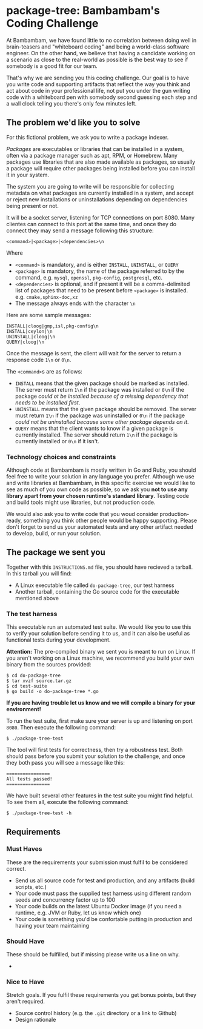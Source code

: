 # package-tree: Bambambam's Coding Challenge

At Bambambam, we have found little to no correlation between doing well in brain-teasers and "whiteboard coding" and being a world-class software engineer. On the other hand, we believe that having a candidate working on a scenario as close to the real-world as possible is the best way to see if somebody is a good fit for our team.

That's why we are sending you this coding challenge. Our goal is to have you write code and supporting artifacts that reflect the way you think and act about code in your professional life, not put you under the gun writing code with a whiteboard pen with somebody second guessing each step and a wall clock telling you there's only few minutes left.

## The problem we'd like you to solve

For this fictional problem, we ask you to write a package indexer.

*Packages* are executables or libraries that can be installed in a system, often via a package manager such as apt, RPM, or Homebrew. Many packages use libraries that are also made available as packages, so usually a package will require other packages being installed before you can install it in your system.

The system you are going to write will be responsible for collecting metadata on what packages are currently installed in a system, and accept or reject new installations or uninstallations depending on dependencies being present or not.

It will be a socket server, listening for TCP connections on port 8080. Many clientes can connect to this port at the same time, and once they do connect they may send a message following this structure:

```
<command>|<package>|<dependencies>\n
```

Where
* `<command>` is mandatory, and is either `INSTALL`, `UNINSTALL`, or `QUERY`
* `<package>` is mandatory, the name of the package referred to by the command, e.g. `mysql`, `openssl`, `pkg-config`, `postgresql`, etc.
* `<dependencies>` is optional, and if present it will be a comma-delimited list of packages that need to be present before `<package>` is installed. e.g. `cmake,sphinx-doc,xz`
* The message always ends with the character `\n`

Here are some sample messages:
```
INSTALL|cloog|gmp,isl,pkg-config\n
INSTALL|ceylon|\n
UNINSTALL|cloog|\n
QUERY|cloog|\n
```

Once the message is sent, the client will wait for the server to return a response code `1\n` or `0\n`.

The `<command>`s are as follows:
* `INSTALL` means that the given package should be marked as installed. The server must return `1\n` if the package was installed or `0\n` if the package *could ot be installed because of a missing dependency that needs to be installed first*.
* `UNINSTALL` means that the given package should be removed. The server must return `1\n` if the package was uninstalled or `0\n` if the package *could not be uninstalled because some other package depends on it*.
* `QUERY` means that the client wants to know if a given package is currently installed. The server should return `1\n` if the package is currently installed or `0\n` if it isn't.

### Technology choices and constraints
Although code at Bambambam is mostly written in Go and Ruby, you should feel free to write your solution in any language you prefer. Although we use and write libraries at Bambambam, in this specific exercise we would like to see as much of you own code as possible, so we ask you **not to use any library apart from your chosen runtime's standard library**. Testing code and build tools might use libraries, but not production code.

We would also ask you to write code that you woud consider production-ready, something you think other people would be happy supporting. Please don't forget to send us your automated tests and any other artifact needed to develop, build, or run your solution.

## The package we sent you

Together with this `INSTRUCTIONS.md` file, you should have recieved a tarball. In this tarball you will find:

* A Linux executable file called `do-package-tree`, our test harness
* Another tarball, containing the Go source code for the executable mentioned above

### The test harness

This executable run an automated test suíte. We would like you to use this to verify your solution before sending it to us, and it can also be useful as functional tests during your development.

**Attention:** The pre-compiled binary we sent you is meant to run on Linux. If you aren't working on a Linux machine, we recommend you build your own binary from the sources provided:

```
$ cd do-package-tree
$ tar xvzf source.tar.gz
$ cd test-suite
$ go build -o do-package-tree *.go
```

**If you are having trouble let us know and we will compile a binary for your environment!**

To run the test suíte, first make sure your server is up and listening on port `8080`. Then execute the following command:

```
$ ./package-tree-test
```

The tool will first tests for correctness, then try a robustness test. Both should pass before you submit your solution to the challenge, and once they both pass you will see a message like this:

```
================
All tests passed!
================
```

We have built several other features in the test suíte you might find helpful. To see them all, execute the following command:

```
$ ./package-tree-test -h
```

## Requirements

### Must Haves
These are the requirements your submission must fulfil to be considered correct.

* Send us all source code for test and production, and any artifacts (build scripts, etc.)
* Your code must pass the supplied test harness using different random seeds and concurrency factor up to 100
* Your code builds on the latest Ubuntu Docker image (if you need a runtime, e.g. JVM or Ruby, let us know which one)
* Your code is something you'd be confortable putting in production and having your team maintaining

### Should Have
These should be fulfilled, but if missing please write us a line on why.

*

### Nice to Have
Stretch goals. If you fulfil these requirements you get bonus points, but they aren't required.

* Source control history (e.g. the `.git` directory or a link to Github)
* Design rationale
